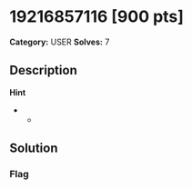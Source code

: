 # 19216857116 [900 pts]

**Category:** USER
**Solves:** 7

## Description
>

**Hint**
* -

## Solution

### Flag

